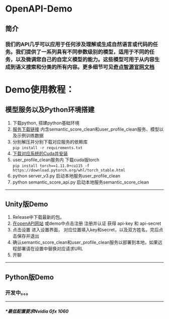 # OpenAPI-Demo

## 简介
### 我们的API几乎可以应用于任何涉及理解或生成自然语言或代码的任务。我们提供了一系列具有不同参数级别的模型，适用于不同的任务，以及微调您自己的自定义模型的能力。这些模型可用于从内容生成到语义搜索和分类的所有内容。更多细节可见[奇点智源官网文档](https://openapi.singularity-ai.com)

# Demo使用教程：
## 模型服务以及Python环境搭建
1. 下载python, 搭建python基础环境
2. [服务下载链接](TBD) 内含semantic_score_clean和user_profile_clean服务、模型以及示例训练数据   
3. 分别解压并分别下载对应服务的依赖库  
     `pip install -r requirements.txt`  
4. [下载对应系统的Cuda并安装](https://developer.nvidia.com/cuda-downloads)  
5. user_profile_clean服务内 下载cuda版torch   
    `pip install torch==1.11.0+cu115 -f https://download.pytorch.org/whl/torch_stable.html`  
6. python server_v3.py 启动本地服务user_profile_clean  
7. python semantic_score_api.py 启动本地服务semantic_score_clean  
***
## Unity版Demo
1.  Release中下载最新的包。
2.  [在openAPI网站](https://openapi.singularity-ai.com/index.html#/login) 或demo中点击注册 注册并认证 获得 api-key 和 api-secret
3.  点击设置 进入设置界面， 对应位置填入key和secret，以及双方姓名，完后点击保存并退出
4.  确认semantic_score_clean和user_profile_clean服务以部署到本地，如果远程部署请在设置中替换对应请求URL
5.  开聊
***
## Python版Demo
### 开发中。。。
***
##### *最低配置要求Nvidia Gfx 1060